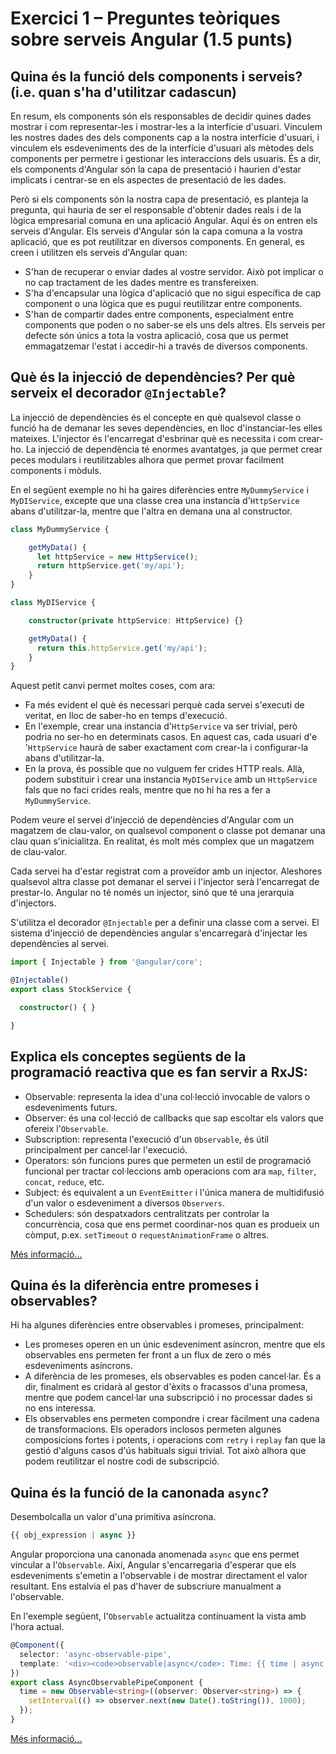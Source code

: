 # Exercici 1 – Preguntes teòriques sobre serveis Angular (1.5 punts)

## Quina és la funció dels components i serveis? (i.e. quan s'ha d'utilitzar cadascun)

En resum, els components són els responsables de decidir quines dades mostrar i com representar-les i mostrar-les a la interfície d'usuari.
Vinculem les nostres dades des dels components cap a la nostra interfície d'usuari, i vinculem els esdeveniments des de la interfície d'usuari als mètodes dels components per permetre i gestionar les interaccions dels usuaris.
És a dir, els components d'Angular són la capa de presentació i haurien d'estar implicats i centrar-se en els aspectes de presentació de les dades.


Però si els components són la nostra capa de presentació, es planteja la pregunta, qui hauria de ser el responsable d'obtenir dades reals i de la lògica empresarial comuna en una aplicació Angular.
Aquí és on entren els serveis d'Angular. Els serveis d'Angular són la capa comuna a la vostra aplicació, que es pot reutilitzar en diversos components. En general, es creen i utilitzen els serveis d'Angular quan:

- S'han de recuperar o enviar dades al vostre servidor. Això pot implicar o no cap tractament de les dades mentre es transfereixen.
- S'ha d'encapsular una lògica d'aplicació que no sigui específica de cap component o una lògica que es pugui reutilitzar entre components.
- S'han de compartir dades entre components, especialment entre components que poden o no saber-se els uns dels altres. Els serveis per defecte són únics a tota la vostra aplicació, cosa que us permet emmagatzemar l'estat i accedir-hi a través de diversos components.

## Què és la injecció de dependències? Per què serveix el decorador `@Injectable`?

La injecció de dependències és el concepte en què qualsevol classe o funció ha de demanar les seves dependències, en lloc d'instanciar-les elles mateixes. L'injector és l'encarregat d'esbrinar què es necessita i com crear-ho. La injecció de dependència té enormes avantatges, ja que permet crear peces modulars i reutilitzables alhora que permet provar facilment components i mòduls.


En el següent exemple no hi ha gaires diferències  entre `MyDummyService` i `MyDIService`, excepte que una classe crea una instancia d'`HttpService` abans d'utilitzar-la, mentre que l'altra en demana una al constructor.

```TypeScript
class MyDummyService {

    getMyData() {
      let httpService = new HttpService();
      return httpService.get('my/api');
    }
}

class MyDIService {

    constructor(private httpService: HttpService) {}

    getMyData() {
      return this.httpService.get('my/api');
    }
}
```

Aquest petit canvi permet moltes coses, com ara:

- Fa més evident el què és necessari perquè cada servei s'executi de veritat, en lloc de saber-ho en temps d'execució.
- En l'exemple, crear una instancia d'`HttpService` va ser trivial, però podria no ser-ho en determinats casos. En aquest cas, cada usuari d'e '`HttpService` haurà de saber exactament com crear-la i configurar-la abans d'utilitzar-la.
- En la prova, és possible que no vulguem fer crides HTTP reals. Allà, podem substituir i crear una instancia `MyDIService` amb un `HttpService` fals que no faci crides reals, mentre que no hi ha res a fer a `MyDummyService`.

Podem veure el servei d'injecció de dependències d'Angular com un magatzem de clau-valor, on qualsevol component o classe pot demanar una clau quan s'inicialitza. En realitat, és molt més complex que un magatzem de clau-valor.

Cada servei ha d'estar registrat com a proveïdor amb un injector. Aleshores qualsevol altra classe pot demanar el servei i l'injector serà l'encarregat de prestar-lo. Angular no té només un injector, sinó que té una jerarquia d'injectors.

S'utilitza el decorador `@Injectable` per a definir una classe com a servei. El sistema d'injecció de dependències angular s'encarregarà d'injectar les dependències al servei.

```TypeScript
import { Injectable } from '@angular/core';

@Injectable()
export class StockService {

  constructor() { }

}
```

## Explica els conceptes següents de la programació reactiva que es fan servir a RxJS:
- Observable: representa la idea d'una col·lecció invocable de valors o esdeveniments futurs.
- Observer: és una col·lecció de callbacks que sap escoltar els valors que ofereix l'`Observable`.
- Subscription: representa l'execució d'un `Observable`, és útil principalment per cancel·lar l'execució.
- Operators: són funcions pures que permeten un estil de programació funcional per tractar col·leccions amb operacions com ara `map`, `filter`, `concat`, `reduce`, etc.
- Subject: és equivalent a un `EventEmitter` i l'única manera de multidifusió d'un valor o esdeveniment a diversos `Observers`.
- Schedulers: són despatxadors centralitzats per controlar la concurrència, cosa que ens permet coordinar-nos quan es produeix un còmput, p.ex. `setTimeout` o `requestAnimationFrame` o altres.

[Més informació...](https://rxjs.dev/guide/overview)

## Quina és la diferència entre promeses i observables?

Hi ha algunes diferències entre observables i promeses, principalment:

- Les promeses operen en un únic esdeveniment asíncron, mentre que els observables ens permeten fer front a un flux de zero o més esdeveniments asíncrons.
- A diferència de les promeses, els observables es poden cancel·lar. És a dir, finalment es cridarà al gestor d'èxits o fracassos d'una promesa, mentre que podem cancel·lar una subscripció i no processar dades si no ens interessa.
- Els observables ens permeten compondre i crear fàcilment una cadena de transformacions. Els operadors inclosos permeten algunes composicions fortes i potents, i operacions com `retry` i `replay` fan que la gestió d'alguns casos d'ús habituals sigui trivial. Tot això alhora que podem reutilitzar el nostre codi de subscripció.


## Quina és la funció de la canonada `async`?

Desembolcalla un valor d'una primitiva asíncrona.

```TypeScript
{{ obj_expression | async }}
```

Angular proporciona una canonada anomenada `async` que ens permet vincular a l'`Observable`. Així, Angular s'encarregaria d'esperar que els esdeveniments s'emetin a l'observable i de mostrar directament el valor resultant. Ens estalvia el pas d'haver de subscriure manualment a l'observable.

En l'exemple següent, l'`Observable` actualitza contínuament la vista amb l'hora actual.
```TypeScript
@Component({
  selector: 'async-observable-pipe',
  template: '<div><code>observable|async</code>: Time: {{ time | async }}</div>',
})
export class AsyncObservablePipeComponent {
  time = new Observable<string>((observer: Observer<string>) => {
    setInterval(() => observer.next(new Date().toString()), 1000);
  });
}
```
[Més informació...](https://angular.io/api/common/AsyncPipe)
